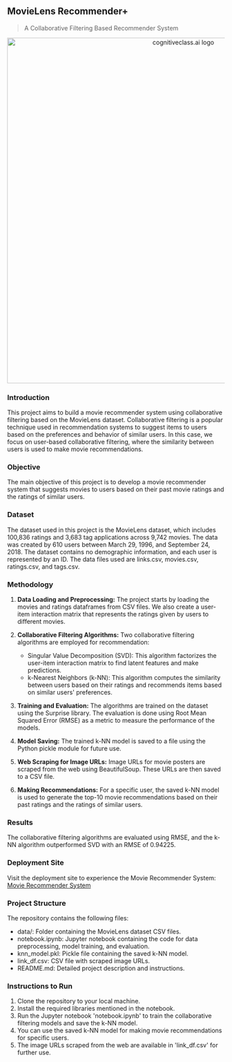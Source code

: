 ## **MovieLens Recommender+**
> A Collaborative Filtering Based Recommender System 

<center>
    <img src= "https://res.cloudinary.com/practicaldev/image/fetch/s--hGvhAGUu--/c_imagga_scale,f_auto,fl_progressive,h_500,q_auto,w_1000/https://dev-to-uploads.s3.amazonaws.com/i/mih10uhu1464fx1kr0by.jpg" width="800" alt="cognitiveclass.ai logo" />
</center>

### Introduction
This project aims to build a movie recommender system using collaborative filtering based on the MovieLens dataset. Collaborative filtering is a popular technique used in recommendation systems to suggest items to users based on the preferences and behavior of similar users. In this case, we focus on user-based collaborative filtering, where the similarity between users is used to make movie recommendations.

### Objective
The main objective of this project is to develop a movie recommender system that suggests movies to users based on their past movie ratings and the ratings of similar users.

### Dataset
The dataset used in this project is the MovieLens dataset, which includes 100,836 ratings and 3,683 tag applications across 9,742 movies. The data was created by 610 users between March 29, 1996, and September 24, 2018. The dataset contains no demographic information, and each user is represented by an ID. The data files used are links.csv, movies.csv, ratings.csv, and tags.csv.

### Methodology
1. **Data Loading and Preprocessing:** The project starts by loading the movies and ratings dataframes from CSV files. We also create a user-item interaction matrix that represents the ratings given by users to different movies.

2. **Collaborative Filtering Algorithms:** Two collaborative filtering algorithms are employed for recommendation:
   - Singular Value Decomposition (SVD): This algorithm factorizes the user-item interaction matrix to find latent features and make predictions.
   - k-Nearest Neighbors (k-NN): This algorithm computes the similarity between users based on their ratings and recommends items based on similar users' preferences.

3. **Training and Evaluation:** The algorithms are trained on the dataset using the Surprise library. The evaluation is done using Root Mean Squared Error (RMSE) as a metric to measure the performance of the models.

4. **Model Saving:** The trained k-NN model is saved to a file using the Python pickle module for future use.

5. **Web Scraping for Image URLs:** Image URLs for movie posters are scraped from the web using BeautifulSoup. These URLs are then saved to a CSV file.

6. **Making Recommendations:** For a specific user, the saved k-NN model is used to generate the top-10 movie recommendations based on their past ratings and the ratings of similar users.

### Results
The collaborative filtering algorithms are evaluated using RMSE, and the k-NN algorithm outperformed SVD with an RMSE of 0.94225.

### Deployment Site
Visit the deployment site to experience the Movie Recommender System:
[Movie Recommender System](https://davidsonity-grouplens-movies-recommender-app-m9dj9x.streamlitapp.com/)

### Project Structure
The repository contains the following files:
- data/: Folder containing the MovieLens dataset CSV files.
- notebook.ipynb: Jupyter notebook containing the code for data preprocessing, model training, and evaluation.
- knn_model.pkl: Pickle file containing the saved k-NN model.
- link_df.csv: CSV file with scraped image URLs.
- README.md: Detailed project description and instructions.

### Instructions to Run
1. Clone the repository to your local machine.
2. Install the required libraries mentioned in the notebook.
3. Run the Jupyter notebook 'notebook.ipynb' to train the collaborative filtering models and save the k-NN model.
4. You can use the saved k-NN model for making movie recommendations for specific users.
5. The image URLs scraped from the web are available in 'link_df.csv' for further use.